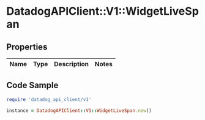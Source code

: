 # DatadogAPIClient::V1::WidgetLiveSpan

## Properties

| Name | Type | Description | Notes |
| ---- | ---- | ----------- | ----- |

## Code Sample

```ruby
require 'datadog_api_client/v1'

instance = DatadogAPIClient::V1::WidgetLiveSpan.new()
```

